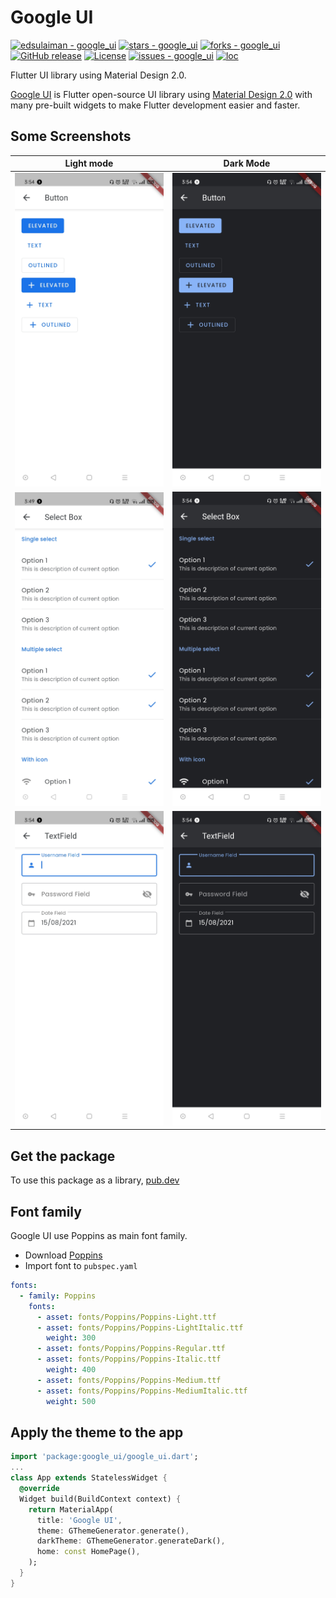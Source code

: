 # Google UI
[![edsulaiman - google_ui](https://img.shields.io/static/v1?label=edsulaiman&message=google_ui&color=blue&logo=github)](https://github.com/edsulaiman/google_ui)
[![stars - google_ui](https://img.shields.io/github/stars/edsulaiman/google_ui?style=social)](https://github.com/edsulaiman/google_ui)
[![forks - google_ui](https://img.shields.io/github/forks/edsulaiman/google_ui?style=social)](https://github.com/edsulaiman/google_ui)
[![GitHub release](https://img.shields.io/github/release/edsulaiman/google_ui?include_prereleases=&sort=semver)](https://github.com/edsulaiman/google_ui/releases/)
[![License](https://img.shields.io/badge/License-MIT-blue)](#license)
[![issues - google_ui](https://img.shields.io/github/issues/edsulaiman/google_ui)](https://github.com/edsulaiman/google_ui/issues)
[![loc](https://tokei.rs/b1/github/edsulaiman/google_ui)](https://github.com/edsulaiman/google_ui)

Flutter UI library using Material Design 2.0.

[Google UI](https://pub.dev/packages/google_ui) is Flutter open-source UI library using [Material Design 2.0](https://uxdesign.cc/previewing-material-design-2-0-ec0215f0588f) with many pre-built widgets to make Flutter development easier and faster.

## Some Screenshots
|Light mode|Dark Mode|
|:---:|:---:|
|![](screenshots/button.jpg)|![](screenshots/button_d.jpg)|
|![](screenshots/select_box.jpg)|![](screenshots/select_box_d.jpg)|
|![](screenshots/text_form.jpg)|![](screenshots/text_form_d.jpg)|

## Get the package
To use this package as a library, [pub.dev](https://pub.dev/packages/google_ui/install)

## Font family
Google UI use Poppins as main font family.
- Download [Poppins](https://fonts.google.com/share?selection.family=Poppins:ital,wght@0,300;0,400;0,500;1,300;1,400;1,500)
- Import font to `pubspec.yaml`
``` yaml
fonts:
  - family: Poppins
    fonts:
      - asset: fonts/Poppins/Poppins-Light.ttf
      - asset: fonts/Poppins/Poppins-LightItalic.ttf
        weight: 300
      - asset: fonts/Poppins/Poppins-Regular.ttf
      - asset: fonts/Poppins/Poppins-Italic.ttf
        weight: 400
      - asset: fonts/Poppins/Poppins-Medium.ttf
      - asset: fonts/Poppins/Poppins-MediumItalic.ttf
        weight: 500
```

## Apply the theme to the app
``` dart
import 'package:google_ui/google_ui.dart';
...
class App extends StatelessWidget {
  @override
  Widget build(BuildContext context) {
    return MaterialApp(
      title: 'Google UI',
      theme: GThemeGenerator.generate(),
      darkTheme: GThemeGenerator.generateDark(),
      home: const HomePage(),
    );
  }
}
```